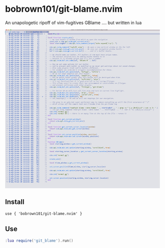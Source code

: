 # bobrown101/git-blame.nvim

An unapologetic ripoff of vim-fugitives GBlame .... but written in lua

![Screenshot](images/screenshot-v1.png)

## Install
```
use { 'bobrown101/git-blame.nvim' }

```

## Use
```lua
:lua require('git_blame').run()
```
